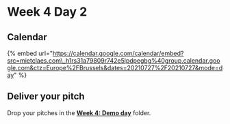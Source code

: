 # Week 4 Day 2

## Calendar

{% embed url="https://calendar.google.com/calendar/embed?src=mietclaes.com\_h1rs31a79809r742e5lpdpegbg%40group.calendar.google.com&ctz=Europe%2FBrussels&dates=20210727%2F20210727&mode=day" %}

## Deliver your pitch

Drop your pitches in the [**Week 4: Demo day**](https://drive.google.com/drive/folders/1QPk9OuzsukEKudD6Q3url-Jc7r-Z1Yyd?usp=sharing) folder.

